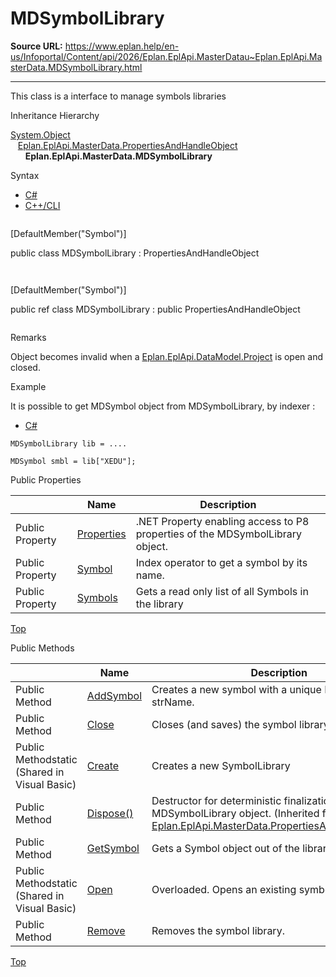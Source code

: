 # MDSymbolLibrary

**Source URL:** https://www.eplan.help/en-us/Infoportal/Content/api/2026/Eplan.EplApi.MasterDatau~Eplan.EplApi.MasterData.MDSymbolLibrary.html

---

This class is a interface to manage symbols libraries

Inheritance Hierarchy

[System.Object](#)  
   [Eplan.EplApi.MasterData.PropertiesAndHandleObject](Eplan.EplApi.MasterDatau~Eplan.EplApi.MasterData.PropertiesAndHandleObject.html)  
      **Eplan.EplApi.MasterData.MDSymbolLibrary**

Syntax

- [C#](#i-syntax-CS)
- [C++/CLI](#i-syntax-CPP2005)

```
```
[DefaultMember("Symbol")]

public class MDSymbolLibrary : PropertiesAndHandleObject
```
```

```
```
[DefaultMember("Symbol")]

public ref class MDSymbolLibrary : public PropertiesAndHandleObject
```
```

Remarks

Object becomes invalid when a [Eplan.EplApi.DataModel.Project](Eplan.EplApi.DataModelu~Eplan.EplApi.DataModel.Project.html) is open and closed.

Example

It is possible to get MDSymbol object from MDSymbolLibrary, by indexer :

- [C#](#i-tab-content-82f11c79-3d0a-47e9-a37b-055af01ce10f)

```
MDSymbolLibrary lib = ....

MDSymbol smbl = lib["XEDU"];
```




Public Properties

|  | Name | Description |
| --- | --- | --- |
| Public Property | [Properties](Eplan.EplApi.MasterDatau~Eplan.EplApi.MasterData.MDSymbolLibrary~Properties.html) | .NET Property enabling access to P8 properties of the MDSymbolLibrary object. |
| Public Property | [Symbol](Eplan.EplApi.MasterDatau~Eplan.EplApi.MasterData.MDSymbolLibrary~Symbol.html) | Index operator to get a symbol by its name. |
| Public Property | [Symbols](Eplan.EplApi.MasterDatau~Eplan.EplApi.MasterData.MDSymbolLibrary~Symbols.html) | Gets a read only list of all Symbols in the library |

[Top](#top)

Public Methods

|  | Name | Description |
| --- | --- | --- |
| Public Method | [AddSymbol](Eplan.EplApi.MasterDatau~Eplan.EplApi.MasterData.MDSymbolLibrary~AddSymbol.html) | Creates a new symbol with a unique Id and a unique strName. |
| Public Method | [Close](Eplan.EplApi.MasterDatau~Eplan.EplApi.MasterData.MDSymbolLibrary~Close.html) | Closes (and saves) the symbol library. |
| Public Methodstatic (Shared in Visual Basic) | [Create](Eplan.EplApi.MasterDatau~Eplan.EplApi.MasterData.MDSymbolLibrary~Create.html) | Creates a new SymbolLibrary |
| Public Method | [Dispose()](Eplan.EplApi.MasterDatau~Eplan.EplApi.MasterData.PropertiesAndHandleObject~Dispose().html) | Destructor for deterministic finalization of MDSymbolLibrary object. (Inherited from [Eplan.EplApi.MasterData.PropertiesAndHandleObject](Eplan.EplApi.MasterDatau~Eplan.EplApi.MasterData.PropertiesAndHandleObject.html)) |
| Public Method | [GetSymbol](Eplan.EplApi.MasterDatau~Eplan.EplApi.MasterData.MDSymbolLibrary~GetSymbol.html) | Gets a Symbol object out of the library. |
| Public Methodstatic (Shared in Visual Basic) | [Open](Eplan.EplApi.MasterDatau~Eplan.EplApi.MasterData.MDSymbolLibrary~Open.html) | Overloaded. Opens an existing symbol library. |
| Public Method | [Remove](Eplan.EplApi.MasterDatau~Eplan.EplApi.MasterData.MDSymbolLibrary~Remove.html) | Removes the symbol library. |

[Top](#top)
